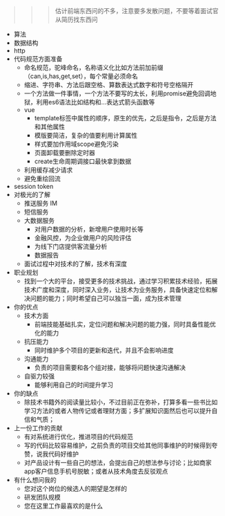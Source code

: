<!--
 * @Date: 2021-04-26 22:47:34
 * @LastEditors: hanjiawang
 * @LastEditTime: 2021-04-27 19:13:47
-->
>>> 估计前端东西问的不多，注意要多发散问题，不要等着面试官从简历找东西问
- 算法
- 数据结构
- http
- 代码规范方面准备
   - 命名规范，驼峰命名，名称语义化比如方法前加前缀（can,is,has,get,set），每个常量必须命名
   - 缩进、字符串、方法后跟空格、算数表达式数字和符号空格隔开
   - 一个方法做一件事情，一个方法不要写的太长，利用promise避免回调地狱，利用es6语法比如结构和...表达式箭头函数等
   - vue 
      - template标签中属性的顺序，原生的优先，之后是指令，之后是方法和其他属性
      - 模版要简洁，复杂的值要利用计算属性
      - 样式要加作用域scope避免污染
      - 页面卸载要删除定时器
      - create生命周期调接口最快拿到数据
   - 利用缓存减少请求
   - 避免重绘回流
- session token
- 对极光的了解
   - 推送服务 IM
   - 短信服务
   - 大数据服务
      - 对用户数据的分析，新增用户使用时长等
      - 金融风控，为企业做用户的风险评估
      - 为线下门店提供客流量分析
      - 数据报告
   - 面试过程中对技术的了解，技术有深度
- 职业规划
   - 找到一个大的平台，接受更多的技术挑战，通过学习积累技术经验，拓展技术广度和深度，同时深入业务，让技术为业务服务，具备快速定位和解决问题的能力；同时希望自己可以独当一面，成为技术管理
- 你的优点
   - 技术方面
      - 前端技能基础扎实，定位问题和解决问题的能力强，同时具备性能优化的能力
   - 抗压能力
      - 同时维护多个项目的更新和迭代，并且不会影响进度
   - 沟通能力
      - 负责的项目需要和各个组对接，能够将问题快速沟通解决
   - 自驱力较强
      - 能够利用自己的时间提升学习
- 你的缺点
   - 除技术书籍外的阅读量比较小，不过目前正在弥补，打算多看一些书比如学习方法的或者人物传记或者理财方面；多扩展知识面然后也可以提升自信和气质；
- 上一份工作的贡献
   - 有对系统进行优化，推进项目的代码规范
   - 写的代码比较容易维护，之前负责的项目交给其他同事维护的时候得到夸赞，说我代码好维护
   - 对产品设计有一些自己的想法，会提出自己的想法参与讨论；比如商家app客户信息手机号脱敏；或者从技术角度去反驳观点
- 有什么想问我的
   - 您对这个岗位的候选人的期望是怎样的
   - 研发团队规模
   - 您在这里工作最喜欢的是什么